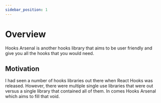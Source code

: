 ```yaml
---
sidebar_position: 1
---
```


# Overview

Hooks Arsenal is another hooks library that aims to be user friendly and give you all the hooks that you would need.

## Motivation

I had seen a number of hooks libraries out there when React Hooks was released. However, there were multiple single use libraries that were out versus a single library that contained all of them. In comes Hooks Arsenal which aims to fill that void.
